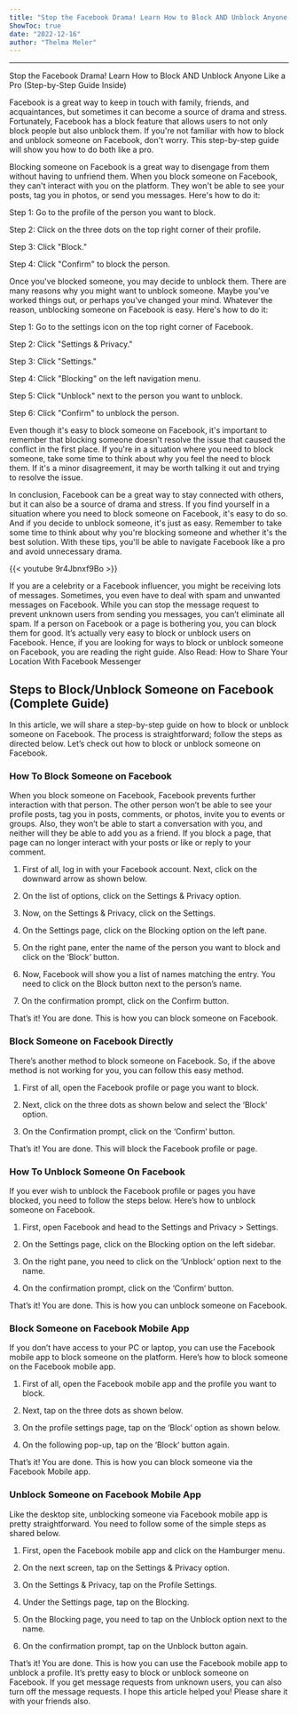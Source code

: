 ```yaml
---
title: "Stop the Facebook Drama! Learn How to Block AND Unblock Anyone Like a Pro (Step-by-Step Guide Inside)"
ShowToc: true 
date: "2022-12-16"
author: "Thelma Meler"
---
```

*****
Stop the Facebook Drama! Learn How to Block AND Unblock Anyone Like a Pro (Step-by-Step Guide Inside)

Facebook is a great way to keep in touch with family, friends, and acquaintances, but sometimes it can become a source of drama and stress. Fortunately, Facebook has a block feature that allows users to not only block people but also unblock them. If you're not familiar with how to block and unblock someone on Facebook, don't worry. This step-by-step guide will show you how to do both like a pro.

Blocking someone on Facebook is a great way to disengage from them without having to unfriend them. When you block someone on Facebook, they can't interact with you on the platform. They won't be able to see your posts, tag you in photos, or send you messages. Here's how to do it:

Step 1: Go to the profile of the person you want to block.

Step 2: Click on the three dots on the top right corner of their profile.

Step 3: Click "Block."

Step 4: Click "Confirm" to block the person.

Once you've blocked someone, you may decide to unblock them. There are many reasons why you might want to unblock someone. Maybe you've worked things out, or perhaps you've changed your mind. Whatever the reason, unblocking someone on Facebook is easy. Here's how to do it:

Step 1: Go to the settings icon on the top right corner of Facebook.

Step 2: Click "Settings & Privacy."

Step 3: Click "Settings."

Step 4: Click "Blocking" on the left navigation menu.

Step 5: Click "Unblock" next to the person you want to unblock.

Step 6: Click "Confirm" to unblock the person.

Even though it's easy to block someone on Facebook, it's important to remember that blocking someone doesn't resolve the issue that caused the conflict in the first place. If you're in a situation where you need to block someone, take some time to think about why you feel the need to block them. If it's a minor disagreement, it may be worth talking it out and trying to resolve the issue.

In conclusion, Facebook can be a great way to stay connected with others, but it can also be a source of drama and stress. If you find yourself in a situation where you need to block someone on Facebook, it's easy to do so. And if you decide to unblock someone, it's just as easy. Remember to take some time to think about why you're blocking someone and whether it's the best solution. With these tips, you'll be able to navigate Facebook like a pro and avoid unnecessary drama.

{{< youtube 9r4Jbnxf9Bo >}} 



If you are a celebrity or a Facebook influencer, you might be receiving lots of messages. Sometimes, you even have to deal with spam and unwanted messages on Facebook. While you can stop the message request to prevent unknown users from sending you messages, you can’t eliminate all spam.
If a person on Facebook or a page is bothering you, you can block them for good. It’s actually very easy to block or unblock users on Facebook. Hence, if you are looking for ways to block or unblock someone on Facebook, you are reading the right guide.
Also Read: How to Share Your Location With Facebook Messenger

 
## Steps to Block/Unblock Someone on Facebook (Complete Guide)


In this article, we will share a step-by-step guide on how to block or unblock someone on Facebook. The process is straightforward; follow the steps as directed below. Let’s check out how to block or unblock someone on Facebook.

 
### How To Block Someone on Facebook


When you block someone on Facebook, Facebook prevents further interaction with that person. The other person won’t be able to see your profile posts, tag you in posts, comments, or photos, invite you to events or groups. Also, they won’t be able to start a conversation with you, and neither will they be able to add you as a friend.
If you block a page, that page can no longer interact with your posts or like or reply to your comment.
1. First of all, log in with your Facebook account. Next, click on the downward arrow as shown below.

2. On the list of options, click on the Settings & Privacy option.

3. Now, on the Settings & Privacy, click on the Settings.

4. On the Settings page, click on the Blocking option on the left pane.

5. On the right pane, enter the name of the person you want to block and click on the ‘Block‘ button.

6. Now, Facebook will show you a list of names matching the entry. You need to click on the Block button next to the person’s name.

 
7. On the confirmation prompt, click on the Confirm button.

That’s it! You are done. This is how you can block someone on Facebook.

 
### Block Someone on Facebook Directly


There’s another method to block someone on Facebook. So, if the above method is not working for you, you can follow this easy method.
1. First of all, open the Facebook profile or page you want to block.
2. Next, click on the three dots as shown below and select the ‘Block‘ option.

3. On the Confirmation prompt, click on the ‘Confirm‘ button.

That’s it! You are done. This will block the Facebook profile or page.

 
### How To Unblock Someone On Facebook


If you ever wish to unblock the Facebook profile or pages you have blocked, you need to follow the steps below. Here’s how to unblock someone on Facebook.
1. First, open Facebook and head to the Settings and Privacy > Settings.
2. On the Settings page, click on the Blocking option on the left sidebar.
3. On the right pane, you need to click on the ‘Unblock‘ option next to the name.

4. On the confirmation prompt, click on the ‘Confirm‘ button.

That’s it! You are done. This is how you can unblock someone on Facebook.

 
### Block Someone on Facebook Mobile App


If you don’t have access to your PC or laptop, you can use the Facebook mobile app to block someone on the platform. Here’s how to block someone on the Facebook mobile app.
1. First of all, open the Facebook mobile app and the profile you want to block.
2. Next, tap on the three dots as shown below.

3. On the profile settings page, tap on the ‘Block‘ option as shown below.

4. On the following pop-up, tap on the ‘Block‘ button again.

That’s it! You are done. This is how you can block someone via the Facebook Mobile app.

 
### Unblock Someone on Facebook Mobile App


Like the desktop site, unblocking someone via Facebook mobile app is pretty straightforward. You need to follow some of the simple steps as shared below.
1. First, open the Facebook mobile app and click on the Hamburger menu.

2. On the next screen, tap on the Settings & Privacy option.

3. On the Settings & Privacy, tap on the Profile Settings.

 
4. Under the Settings page, tap on the Blocking.

5. On the Blocking page, you need to tap on the Unblock option next to the name.

6. On the confirmation prompt, tap on the Unblock button again.

That’s it! You are done. This is how you can use the Facebook mobile app to unblock a profile.
It’s pretty easy to block or unblock someone on Facebook. If you get message requests from unknown users, you can also turn off the message requests. I hope this article helped you! Please share it with your friends also.




